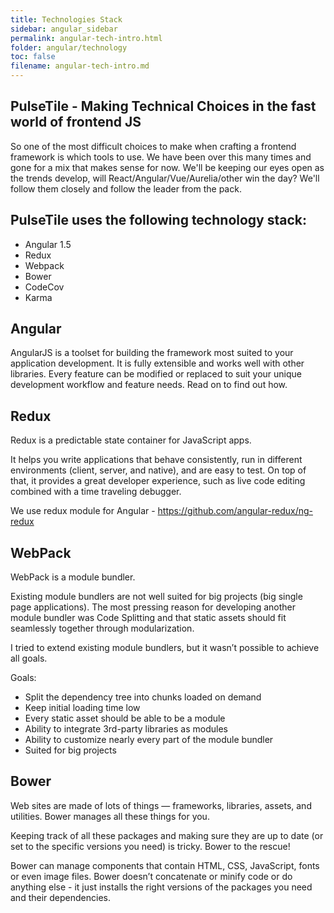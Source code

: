 ```yaml
---
title: Technologies Stack
sidebar: angular_sidebar
permalink: angular-tech-intro.html
folder: angular/technology
toc: false
filename: angular-tech-intro.md
---
```


## PulseTile - Making Technical Choices in the fast world of frontend JS

So one of the most difficult choices to make when crafting a frontend framework is which tools to use.
We have been over this many times and gone for a mix that makes sense for now.
We'll be keeping our eyes open as the trends develop, will React/Angular/Vue/Aurelia/other win the day?
We'll follow them closely and follow the leader from the pack.


## PulseTile uses the following technology stack:

* Angular 1.5
* Redux
* Webpack
* Bower
* CodeCov
* Karma

## Angular

AngularJS is a toolset for building the framework most suited to your application development. It is fully extensible and works well with other libraries. Every feature can be modified or replaced to suit your unique development workflow and feature needs. Read on to find out how.

## Redux

Redux is a predictable state container for JavaScript apps.

It helps you write applications that behave consistently, run in different environments (client, server, and native), and are easy to test. On top of that, it provides a great developer experience, such as live code editing combined with a time traveling debugger.

We use redux module for Angular - https://github.com/angular-redux/ng-redux


## WebPack

WebPack is a module bundler.

Existing module bundlers are not well suited for big projects (big single page applications). The most pressing reason for developing another module bundler was Code Splitting and that static assets should fit seamlessly together through modularization.

I tried to extend existing module bundlers, but it wasn’t possible to achieve all goals.

Goals:
* Split the dependency tree into chunks loaded on demand
* Keep initial loading time low
* Every static asset should be able to be a module
* Ability to integrate 3rd-party libraries as modules
* Ability to customize nearly every part of the module bundler
* Suited for big projects

## Bower

Web sites are made of lots of things — frameworks, libraries, assets, and utilities. Bower manages all these things for you.

Keeping track of all these packages and making sure they are up to date (or set to the specific versions you need) is tricky. Bower to the rescue!

Bower can manage components that contain HTML, CSS, JavaScript, fonts or even image files. Bower doesn’t concatenate or minify code or do anything else - it just installs the right versions of the packages you need and their dependencies.
